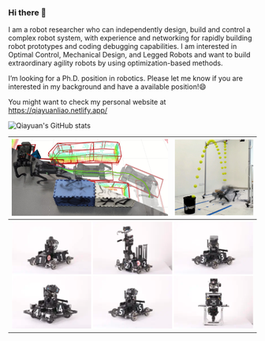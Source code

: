 ### Hi there 👋

I am a robot researcher who can independently design, build and control a complex robot system, with experience and networking for rapidly building robot prototypes and coding debugging capabilities. I am interested in Optimal Control, Mechanical Design, and Legged Robots and want to build extraordinary agility robots by using optimization-based methods.

I’m looking for a Ph.D. position in robotics. Please let me know if you are interested in my background and have a available position!😄️

You might want to check my personal website at https://qiayuanliao.netlify.app/

![Qiayuan's GitHub stats](https://github-readme-stats.vercel.app/api?username=qiayuanliao&include_all_commits=true&show_icons=true&count_private=true&hide_rank=true)

<table class="tg">
<thead>
  <tr>
    <th class="tg-c3ow"> <img src="assets/nmpc_dcbf_duality.jpg" alt="nmpc_dcbf_duality" width=400 /> </th>
    <th class="tg-0pky"> <img src="assets/bbq.jpg" alt="bbq" width=200 /> </th>
  </tr>
</thead>
<tbody>
  <tr>
    <td class="tg-0pky" colspan="2"> <img src="assets/robomaster.png" alt="bbq" width=600 /> </td>
  </tr>
</tbody>
</table>

